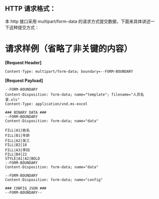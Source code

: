 HTTP 请求格式：
--------------

本 http 接口采用 multipart/form-data 的请求方式提交数据，下面来具体讲述一下这种提交方式：

# 请求样例（省略了非关键的内容）


**[Request Header]**
```
Content-Type: multipart/form-data; boundary=--FORM-BOUNDARY
```

**[Request Payload]**
```
--FORM-BOUNDARY
Content-Disposition: form-data; name="template"; filename="人员名录.xls"
Content-Type: application/vnd.ms-excel

### BINARY DATA ###
--FORM-BOUNDARY
Content-Disposition: form-data; name="data"

FILL|A1|姓名
FILL|B1|年龄
FILL|A2|张三
FILL|B2|18
FILL|A3|李四
FILL|B4|22
STYLE|A1|A2|BOLD
--FORM-BOUNDARY
Content-Disposition: form-data; name="data"

--FORM-BOUNDARY
Content-Disposition: form-data; name="config"

### CONFIG_JSON ###
--FORM-BOUNDARY--
```


